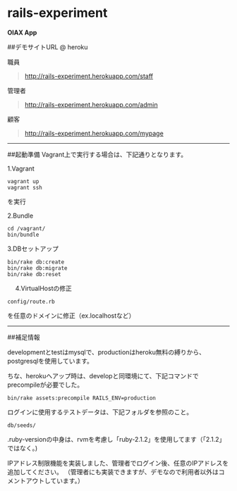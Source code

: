 rails-experiment
================

**OIAX App**

##デモサイトURL @ heroku

  職員
  >http://rails-experiment.herokuapp.com/staff
  
  管理者
  >http://rails-experiment.herokuapp.com/admin
  
  顧客
  >http://rails-experiment.herokuapp.com/mypage

***

##起動準備
Vagrant上で実行する場合は、下記通りとなります。

1.Vagrant

    vagrant up
    vagrant ssh

  を実行
  
2.Bundle

    cd /vagrant/
    bin/bundle
  
3.DBセットアップ

    bin/rake db:create
    bin/rake db:migrate
    bin/rake db:reset
　
4.VirtualHostの修正

    config/route.rb
  
  を任意のドメインに修正（ex.localhostなど）

***

##補足情報

 developmentとtestはmysqlで、productionはheroku無料の縛りから、postgresqlを使用しています。
 
 ちな、herokuへアップ時は、developと同環境にて、下記コマンドでprecompileが必要でした。

    bin/rake assets:precompile RAILS_ENV=production

 ログインに使用するテストデータは、下記フォルダを参照のこと。

    db/seeds/

 .ruby-versionの中身は、rvmを考慮し「ruby-2.1.2」を使用してます（「2.1.2」ではなく。)
 
 IPアドレス制限機能を実装しました、管理者でログイン後、任意のIPアドレスを追加してください。
 （管理者にも実装できますが、デモなので利用者以外はコメントアウトしています。）